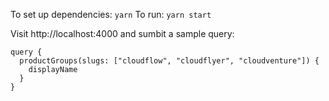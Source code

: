 To set up dependencies: `yarn`
To run: `yarn start`

Visit http://localhost:4000 and sumbit a sample query:

```gql
query {
  productGroups(slugs: ["cloudflow", "cloudflyer", "cloudventure"]) {
    displayName
  }
}
```
